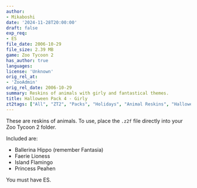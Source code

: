 ```yaml
---
author:
- Mikaboshi
date: '2024-11-28T20:00:00'
draft: false
exp_req:
- ES
file_date: 2006-10-29
file_size: 2.39 MB
game: Zoo Tycoon 2
has_author: true
languages:
license: 'Unknown'
orig_rel_at:
- 'ZooAdmin'
orig_rel_date: 2006-10-29
summary: Reskins of animals with girly and fantastical themes.
title: Halloween Pack 4 - Girly
zt2tags: ["All", "ZT2", "Packs", "Holidays", "Animal Reskins", "Halloween"]
---
```

These are reskins of animals. To use, place the `.z2f` file directly into your Zoo Tycoon 2 folder.  

Included are:  
- Ballerina Hippo (remember Fantasia)  
- Faerie Lioness  
- Island Flamingo  
- Princess Peahen  

You must have ES.
